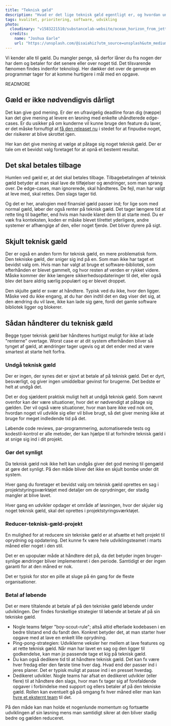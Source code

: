 ```yaml
---
title: "Teknisk gæld"
description: "Hvad er det lige teknisk gæld egentligt er, og hvordan undgår du at have for meget af det - og hvorfor er det vigtigt?"
tags: kvalitet, prioritering, software, udvikling
photo:
  cloudinary: "v1583221510/substancelab-website/ocean_horizon_from_jetty"
  credits:
    name: "Joshua Earle"
    url: "https://unsplash.com/@isaiahiz?utm_source=unsplash&utm_medium=referral&utm_content=creditCopyText"
---
```


Vi kender alle til gæld. Du mangler penge, så derfor låner du fra nogen der har dem og betaler for det senere eller over noget tid. Det tilsvarende fænomen findes indenfor teknologi. Her dækker det over de genveje en programmør tager for at komme hurtigere i mål med en opgave.

READMORE

## Gæld er ikke nødvendigvis dårligt

Det kan give god mening. Er der en ufravigelig deadline foran dig (næppe) kan det give mening at levere en løsning med enkelte uhåndterede edge-cases. Er du usikker på om kunderne vil kunne bruge den feature du laver, er det måske fornuftigt at [få den releaset nu](/articles/udgiv-din-feature-idag/) i stedet for at finpudse noget, der risikerer at blive skrottet igen.

Her kan det give mening at vælge at påtage sig noget teknisk gæld. Der er tale om et bevidst valg foretaget for at opnå et bestemt resultat.

## Det skal betales tilbage

Humlen ved gæld er, at det skal betales tilbage. Tilbagebetalingen af teknisk gæld betyder at man skal lave de tilføjelser og ændringer, som man sprang over. De edge-cases, man ignorerede, skal håndteres. De fejl, man har valgt at leve med, skal rettes. Den slags tager tid.

Og det er her, analogien med finansiel gæld passer ind; for lige som med normal gæld, løber der også renter på teknisk gæld. Det tager længere tid at rette ting til bagefter, end hvis man havde klaret dem til at starte med. Du er væk fra konteksten, koden er måske blevet tilrettet yderligere, andre systemer er afhængige af den, eller noget fjerde. Det bliver dyrere på sigt.

## Skjult teknisk gæld

Der er også en anden form for teknisk gæld, en mere problematisk form. Den tekniske gæld, der sniger sig ind på en. Som man ikke har taget et bevidst valg om. Hvis man har valgt at bruge et software-bibliotek, som efterhånden er blevet gammelt, og hvor resten af verden er rykket videre. Måske kommer der ikke længere sikkerhedsopdateringer til det, eller også blev det bare aldrig særlig populært og er blevet droppet.

Den skjulte gæld er svær at håndtere. Typisk ved du ikke, hvor den ligger. Måske ved du ikke engang, at du har den indtil det en dag viser det sig, at den ændring du vil lave, ikke kan lade sig gøre, fordi det gamle software bibliotek ligger og blokerer.


## Sådan håndterer du teknisk gæld

Begge typer teknisk gæld bør håndteres hurtigst muligt for ikke at lade "renterne" overtage. Worst case er at dit system efterhånden bliver så tynget af gæld, at ændringer tager ugevis og at det ender med at være smartest at starte helt forfra.

### Undgå teknisk gæld

Der er ingen, der synes det er sjovt at betale af på teknisk gæld. Det er dyrt, besværligt, og giver ingen umiddelbar gevinst for brugerne. Det bedste er helt at undgå det.

Det er dog sjældent praktisk muligt helt at undgå teknisk gæld. Som nævnt ovenfor kan der være situationer, hvor det er nødvendigt at påtage sig gælden. Der vil også være situationer, hvor man bare ikke ved nok om, hvordan noget vil udvikle sig eller vil blive brugt, så det giver mening ikke at bruge for meget indledende tid på det.

Løbende code reviews, par-programmering, automatiserede tests og kodestil-kontrol er alle metoder, der kan hjælpe til at forhindre teknisk gæld i at snige sig ind i dit projekt.

### Gør det synligt

Da teknisk gæld nok ikke helt kan undgås giver det god mening til gengæld at gøre det synligt. På den måde bliver det ikke en skjult bombe under dit system.

Hver gang du foretager et bevidst valg om teknisk gæld oprettes en sag i projektstyringsværktøjet med detaljer om de oprydninger, der stadig mangler at blive lavet.

Hver gang en udvikler opdager et område af løsningen, hvor der skjuler sig noget teknisk gæld, skal det oprettes i projektstyringsværktøjet.

### Reducer-teknisk-gæld-projekt

En mulighed for at reducere sin tekniske gæld er at afsætte et helt projekt til oprydning og opdatering. Det kunne fx være hele udviklingsteamet i marts måned eller noget i den stil.

Det er en upopulær måde at håndtere det på, da det betyder ingen bruger-synlige ændringer bliver implementeret i den periode. Samtidigt er der ingen garanti for at den måned er nok.

Det er typisk for stor en pille at sluge på én gang for de fleste organisationer.


### Betal af løbende

Det er mere tiltalende at betale af på den tekniske gæld løbende under udviklingen. Der findes forskellige strategier til løbende at betale af på sin tekniske gæld.

- Nogle teams følger "boy-scout-rule"; altså altid efterlade kodebasen i en bedre tilstand end du fandt den. Konkret betyder det, at man starter hver opgave med at lave en enkelt lille oprydning.
- Ping-pong-strategien: Udviklerne veksler her mellem at lave features og at rette teknisk gæld. Når man har lavet en sag og den ligger til godkendelse, kan man jo passende tage et kig på teknisk gæld.
- Du kan også dedikere tid til at håndtere teknisk gæld. Det kan fx være hver fredag eller den første time hver dag. Hvad end der passer ind i jeres planer. Det er typisk muligt at passe ind i en presset hverdag.
- Dedikeret udvikler. Nogle teams har afsat en dedikeret udvikler (eller flere) til at håndtere den slags, hvor man fx tager sig af forefaldende opgaver i forbindelse med support og ellers betaler af på den tekniske gæld. Rollen kan eventuelt gå på omgang fx hver måned eller man kan [hyre et eksternt team](/services/maintenance/) til det.

På den måde kan man holde et nogenlunde momentum og fortsætte udviklingen af sin løsning mens man samtidigt sikrer at den bliver stadig bedre og gælden reduceret.
